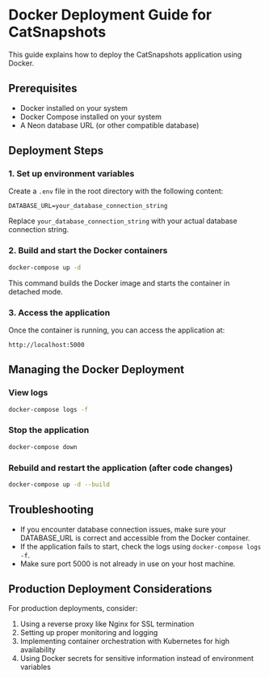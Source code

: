 # Docker Deployment Guide for CatSnapshots

This guide explains how to deploy the CatSnapshots application using Docker.

## Prerequisites

- Docker installed on your system
- Docker Compose installed on your system
- A Neon database URL (or other compatible database)

## Deployment Steps

### 1. Set up environment variables

Create a `.env` file in the root directory with the following content:

```
DATABASE_URL=your_database_connection_string
```

Replace `your_database_connection_string` with your actual database connection string.

### 2. Build and start the Docker containers

```bash
docker-compose up -d
```

This command builds the Docker image and starts the container in detached mode.

### 3. Access the application

Once the container is running, you can access the application at:

```
http://localhost:5000
```

## Managing the Docker Deployment

### View logs

```bash
docker-compose logs -f
```

### Stop the application

```bash
docker-compose down
```

### Rebuild and restart the application (after code changes)

```bash
docker-compose up -d --build
```

## Troubleshooting

- If you encounter database connection issues, make sure your DATABASE_URL is correct and accessible from the Docker container.
- If the application fails to start, check the logs using `docker-compose logs -f`.
- Make sure port 5000 is not already in use on your host machine.

## Production Deployment Considerations

For production deployments, consider:

1. Using a reverse proxy like Nginx for SSL termination
2. Setting up proper monitoring and logging
3. Implementing container orchestration with Kubernetes for high availability
4. Using Docker secrets for sensitive information instead of environment variables 